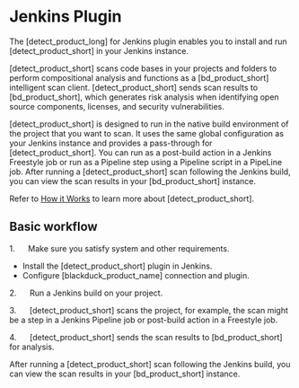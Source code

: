 # Jenkins Plugin

The [detect_product_long] for Jenkins plugin enables you to install and run [detect_product_short] in your Jenkins instance. 

[detect_product_short] scans code bases in your projects and folders to perform compositional analysis and functions as a [bd_product_short] intelligent scan client. [detect_product_short] sends scan results to [bd_product_short], which generates risk analysis when identifying open source components, licenses, and security vulnerabilities.

[detect_product_short] is designed to run in the native build environment of the project that you want to scan. It uses the same global configuration as your Jenkins instance and provides a pass-through for [detect_product_short]. You can run as a post-build action in a Jenkins Freestyle job or run as a Pipeline step using a Pipeline script in a PipeLine job.
After running a [detect_product_short] scan following the Jenkins build, you can view the scan results in your [bd_product_short] instance.

Refer to [How it Works](../../gettingstarted/howitworks.md) to learn more about [detect_product_short].

## Basic workflow
1.      Make sure you satisfy system and other requirements.
*   Install the [detect_product_short] plugin in Jenkins.
*   Configure [blackduck_product_name] connection and plugin.

2.      Run a Jenkins build on your project.

3.      [detect_product_short] scans the project, for example, the scan might be a step in a Jenkins Pipeline job or post-build action in a Freestyle job.

4.      [detect_product_short] sends the scan results to [bd_product_short] for analysis.

After running a [detect_product_short] scan following the Jenkins build, you can view the scan results in your [bd_product_short] instance.
